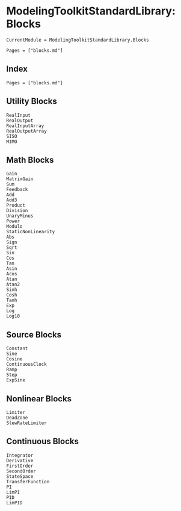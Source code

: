 # ModelingToolkitStandardLibrary: Blocks

```@meta
CurrentModule = ModelingToolkitStandardLibrary.Blocks
```

```@contents
Pages = ["blocks.md"]
```

## Index

```@index
Pages = ["blocks.md"]
```

## Utility Blocks

```@docs
RealInput
RealOutput
RealInputArray
RealOutputArray
SISO
MIMO
```

## Math Blocks

```@docs
Gain
MatrixGain
Sum
Feedback
Add
Add3
Product
Division
UnaryMinus
Power
Modulo
StaticNonLinearity
Abs
Sign
Sqrt
Sin
Cos
Tan
Asin
Acos
Atan
Atan2
Sinh
Cosh
Tanh
Exp
Log
Log10
```

## Source Blocks

```@docs
Constant
Sine
Cosine
ContinuousClock
Ramp
Step
ExpSine
```

## Nonlinear Blocks

```@docs
Limiter
DeadZone
SlewRateLimiter
```

## Continuous Blocks

```@docs
Integrator
Derivative
FirstOrder
SecondOrder
StateSpace
TransferFunction
PI
LimPI
PID
LimPID
```
